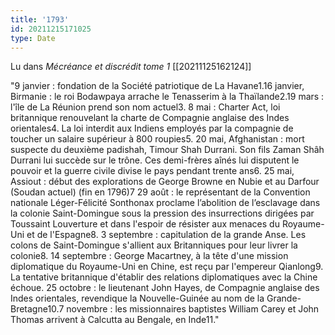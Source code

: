 ```yaml
---
title: '1793'
id: 20211215171025
type: Date
---
```


Lu dans *Mécréance et discrédit tome 1* [[20211125162124]]

"9 janvier : fondation de la Société patriotique de La Havane1.16 janvier, Birmanie : le roi Bodawpaya arrache le Tenasserim à la Thaïlande2.19 mars : l'île de La Réunion prend son nom actuel3.
8 mai : Charter Act, loi britannique renouvelant la charte de Compagnie anglaise des Indes orientales4. La loi interdit aux Indiens employés par la compagnie de toucher un salaire supérieur à 800 roupies5.
20 mai, Afghanistan : mort suspecte du deuxième padishah, Timour Shah Durrani. Son fils Zaman Shâh Durrani lui succède sur le trône. Ces demi-frères aînés lui disputent le pouvoir et la guerre civile divise le pays pendant trente ans6.
25 mai, Assiout : début des explorations de George Browne en Nubie et au Darfour (Soudan actuel) (fin en 1796)7
29 août : le représentant de la Convention nationale Léger-Félicité Sonthonax proclame l’abolition de l’esclavage dans la colonie Saint-Domingue sous la pression des insurrections dirigées par Toussaint Louverture et dans l'espoir de résister aux menaces du Royaume-Uni et de l'Espagne8.
3 septembre : capitulation de la grande Anse. Les colons de Saint-Domingue s'allient aux Britanniques pour leur livrer la colonie8.
14 septembre : George Macartney, à la tête d'une mission diplomatique du Royaume-Uni en Chine, est reçu par l'empereur Qianlong9. La tentative britannique d'établir des relations diplomatiques avec la Chine échoue.
25 octobre : le lieutenant John Hayes, de Compagnie anglaise des Indes orientales, revendique la Nouvelle-Guinée au nom de la Grande-Bretagne10.7 novembre : les missionnaires baptistes William Carey et John Thomas arrivent à Calcutta au Bengale, en Inde11."